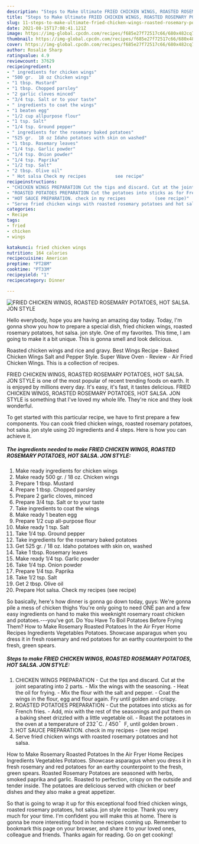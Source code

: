 ```yaml
---
description: "Steps to Make Ultimate FRIED CHICKEN WINGS, ROASTED ROSEMARY POTATOES, HOT SALSA. JON STYLE"
title: "Steps to Make Ultimate FRIED CHICKEN WINGS, ROASTED ROSEMARY POTATOES, HOT SALSA. JON STYLE"
slug: 11-steps-to-make-ultimate-fried-chicken-wings-roasted-rosemary-potatoes-hot-salsa-jon-style
date: 2021-08-15T17:08:41.121Z
image: https://img-global.cpcdn.com/recipes/f685e27f72517c66/680x482cq70/fried-chicken-wings-roasted-rosemary-potatoes-hot-salsa-jon-style-recipe-main-photo.jpg
thumbnail: https://img-global.cpcdn.com/recipes/f685e27f72517c66/680x482cq70/fried-chicken-wings-roasted-rosemary-potatoes-hot-salsa-jon-style-recipe-main-photo.jpg
cover: https://img-global.cpcdn.com/recipes/f685e27f72517c66/680x482cq70/fried-chicken-wings-roasted-rosemary-potatoes-hot-salsa-jon-style-recipe-main-photo.jpg
author: Rosalie Sharp
ratingvalue: 4.9
reviewcount: 37629
recipeingredient:
- " ingredients for chicken wings"
- "500 gr.  18 oz Chicken wings"
- "1 tbsp. Mustard"
- "1 tbsp. Chopped parsley"
- "2 garlic cloves minced"
- "3/4 tsp. Salt or to your taste"
- " ingredients to coat the wings"
- "1 beaten egg"
- "1/2 cup allpurpose flour"
- "1 tsp. Salt"
- "1/4 tsp. Ground pepper"
- " ingredients for the rosemary baked potatoes"
- "525 gr.  18 oz Idaho potatoes with skin on washed"
- "1 tbsp. Rosemary leaves"
- "1/4 tsp. Garlic powder"
- "1/4 tsp. Onion powder"
- "1/4 tsp. Paprika"
- "1/2 tsp. Salt"
- "2 tbsp. Olive oil"
- " Hot salsa Check my recipes           see recipe"
recipeinstructions:
- "CHICKEN WINGS PREPARATION Cut the tips and discard. Cut at the joint separating into 2 parts. Mix the wings with the seasoning. Heat the oil for frying. Mix the flour with the salt and pepper. Coat the wings in the flour, egg and flour again. Fry until golden and crispy."
- "ROASTED POTATOES PREPARATION Cut the potatoes into sticks as for French fries. Add, mix with the rest of the seasonings and put them on a baking sheet drizzled with a little vegetable oil. Roast the potatoes in the oven at a temperature of 232 ֯ C. / 450 ֯   F, until golden brown ."
- "HOT SAUCE PREPARATION. check in my recipes           (see recipe)"
- "Serve fried chicken wings with roasted rosemary potatoes and hot salsa."
categories:
- Recipe
tags:
- fried
- chicken
- wings

katakunci: fried chicken wings 
nutrition: 164 calories
recipecuisine: American
preptime: "PT28M"
cooktime: "PT33M"
recipeyield: "1"
recipecategory: Dinner

---
```



![FRIED CHICKEN WINGS, ROASTED ROSEMARY POTATOES, HOT SALSA. JON STYLE](https://img-global.cpcdn.com/recipes/f685e27f72517c66/680x482cq70/fried-chicken-wings-roasted-rosemary-potatoes-hot-salsa-jon-style-recipe-main-photo.jpg)

Hello everybody, hope you are having an amazing day today. Today, I'm gonna show you how to prepare a special dish, fried chicken wings, roasted rosemary potatoes, hot salsa. jon style. One of my favorites. This time, I am going to make it a bit unique. This is gonna smell and look delicious.

Roasted chicken wings and rice and gravy. Best Wings Recipe - Baked Chicken Wings Salt and Pepper Style. Super Wave Oven - Review - Air Fried Chicken Wings. This is a collection of recipes.

FRIED CHICKEN WINGS, ROASTED ROSEMARY POTATOES, HOT SALSA. JON STYLE is one of the most popular of recent trending foods on earth. It is enjoyed by millions every day. It's easy, it's fast, it tastes delicious. FRIED CHICKEN WINGS, ROASTED ROSEMARY POTATOES, HOT SALSA. JON STYLE is something that I've loved my whole life. They're nice and they look wonderful.


To get started with this particular recipe, we have to first prepare a few components. You can cook fried chicken wings, roasted rosemary potatoes, hot salsa. jon style using 20 ingredients and 4 steps. Here is how you can achieve it.

<!--inarticleads1-->

##### The ingredients needed to make FRIED CHICKEN WINGS, ROASTED ROSEMARY POTATOES, HOT SALSA. JON STYLE:

1. Make ready  ingredients for chicken wings
1. Make ready 500 gr. / 18 oz. Chicken wings
1. Prepare 1 tbsp. Mustard
1. Prepare 1 tbsp. Chopped parsley
1. Prepare 2 garlic cloves, minced
1. Prepare 3/4 tsp. Salt or to your taste
1. Take  ingredients to coat the wings
1. Make ready 1 beaten egg
1. Prepare 1/2 cup all-purpose flour
1. Make ready 1 tsp. Salt
1. Take 1/4 tsp. Ground pepper
1. Take  ingredients for the rosemary baked potatoes
1. Get 525 gr. / 18 oz. Idaho potatoes with skin on, washed
1. Take 1 tbsp. Rosemary leaves
1. Make ready 1/4 tsp. Garlic powder
1. Take 1/4 tsp. Onion powder
1. Prepare 1/4 tsp. Paprika
1. Take 1/2 tsp. Salt
1. Get 2 tbsp. Olive oil
1. Prepare  Hot salsa. Check my recipes           (see recipe)


So basically, here&#39;s how dinner is gonna go down today, guys: We&#39;re gonna pile a mess of chicken thighs You&#39;re only going to need ONE pan and a few easy ingredients on hand to make this weeknight rosemary roast chicken and potatoes.---you&#39;ve got. Do You Have To Boil Potatoes Before Frying Them? How to Make Rosemary Roasted Potatoes In the Air Fryer Home Recipes Ingredients Vegetables Potatoes. Showcase asparagus when you dress it in fresh rosemary and red potatoes for an earthy counterpoint to the fresh, green spears. 

<!--inarticleads2-->

##### Steps to make FRIED CHICKEN WINGS, ROASTED ROSEMARY POTATOES, HOT SALSA. JON STYLE:

1. CHICKEN WINGS PREPARATION - Cut the tips and discard. Cut at the joint separating into 2 parts. - Mix the wings with the seasoning. - Heat the oil for frying. - Mix the flour with the salt and pepper. - Coat the wings in the flour, egg and flour again. Fry until golden and crispy.
1. ROASTED POTATOES PREPARATION - Cut the potatoes into sticks as for French fries. - Add, mix with the rest of the seasonings and put them on a baking sheet drizzled with a little vegetable oil. - Roast the potatoes in the oven at a temperature of 232 ֯ C. / 450 ֯   F, until golden brown .
1. HOT SAUCE PREPARATION. check in my recipes -           (see recipe)
1. Serve fried chicken wings with roasted rosemary potatoes and hot salsa.


How to Make Rosemary Roasted Potatoes In the Air Fryer Home Recipes Ingredients Vegetables Potatoes. Showcase asparagus when you dress it in fresh rosemary and red potatoes for an earthy counterpoint to the fresh, green spears. Roasted Rosemary Potatoes are seasoned with herbs, smoked paprika and garlic. Roasted to perfection, crispy on the outside and tender inside. The potatoes are delicious served with chicken or beef dishes and they also make a great appetizer. 

So that is going to wrap it up for this exceptional food fried chicken wings, roasted rosemary potatoes, hot salsa. jon style recipe. Thank you very much for your time. I'm confident you will make this at home. There is gonna be more interesting food in home recipes coming up. Remember to bookmark this page on your browser, and share it to your loved ones, colleague and friends. Thanks again for reading. Go on get cooking!
